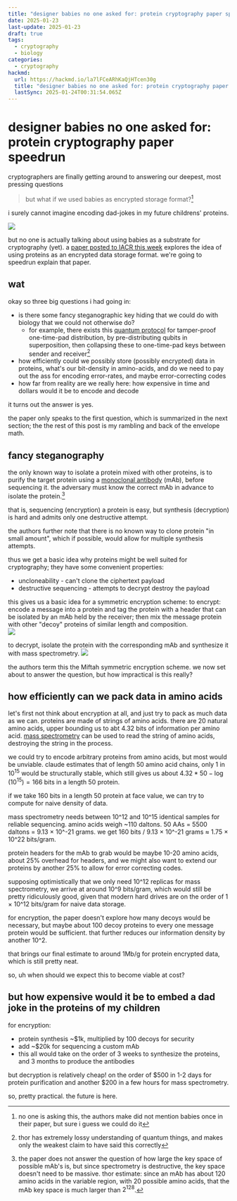 ```yaml
---
title: "designer babies no one asked for: protein cryptography paper speedrun"
date: 2025-01-23
last-update: 2025-01-23
draft: true
tags:
  - cryptography
  - biology
categories:
  - cryptography
hackmd:
  url: https://hackmd.io/la7lFCeARhKaQjHTcen30g
  title: "designer babies no one asked for: protein cryptography paper speedrun"
  lastSync: 2025-01-24T00:31:54.065Z
---
```

# designer babies no one asked for: protein cryptography paper speedrun
cryptographers are finally getting around to answering our deepest, most pressing questions

> but what if we used babies as encrypted storage format?[^1]

i surely cannot imagine encoding dad-jokes in my future childrens' proteins.

![](/photos/2025-01-23-protein/baby-dna-cryptography-protein.jpeg)

but no one is actually talking about using babies as a substrate for cryptography (yet). a [paper posted to IACR this week](https://eprint.iacr.org/2025/089) explores the idea of using proteins as an encrypted data storage format. we're going to speedrun explain that paper.

## wat
okay so three big questions i had going in:
- is there some fancy steganographic key hiding that we could do with biology that we could not otherwise do?
    - for example, there exists this [quantum protocol](https://arxiv.org/abs/1004.3328) for tamper-proof one-time-pad distribution, by pre-distributing qubits in superposition, then collapsing these to one-time-pad keys between sender and receiver[^2]
- how efficiently could we possibly store (possibly encrypted) data in proteins, what's our bit-density in amino-acids, and do we need to pay out the ass for encoding error-rates, and maybe error-correcting codes
- how far from reality are we really here: how expensive in time and dollars would it be to encode and decode

it turns out the answer is yes.

the paper only speaks to the first question, which is summarized in the next section; the the rest of this post is my rambling and back of the envelope math.

## fancy steganography
the only known way to isolate a protein mixed with other proteins, is to purify the target protein using a [monoclonal antibody](https://en.wikipedia.org/wiki/Monoclonal_antibody) (mAb), before sequencing it. the adversary must know the correct mAb in advance to isolate the protein.[^3]

that is, sequencing (encryption) a protein is easy, but synthesis (decryption) is hard and admits only one destructive attempt. 

the authors further note that there is no known way to clone protein "in small amount", which if possible, would allow for multiple synthesis attempts.

thus we get a basic idea why proteins might be well suited for cryptography; they have some convenient properties:
- uncloneability - can't clone the ciphertext payload
- destructive sequencing - attempts to decrypt destroy the payload

this gives us a basic idea for a symmetric encryption scheme: to encrypt: encode a message into a protein and tag the protein with a header that can be isolated by an mAb held by the receiver; then mix the message protein with other "decoy" proteins of similar length and composition.  
![](/photos/2025-01-23-protein/encrypt-protein.jpeg)

to decrypt, isolate the protein with the corresponding mAb and synthesize it with mass spectrometry. 
![](/photos/2025-01-23-protein/decrypt-protein.jpeg)

the authors term this the Miftah symmetric encryption scheme. we now set about to answer the question, but how impractical is this really? 

## how efficiently can we pack data in amino acids
let's first not think about encryption at all, and just try to pack as much data as we can. proteins are made of strings of amino acids. there are 20 natural amino acids, upper bounding us to abt 4.32 bits of information per amino acid. [mass spectrometry](https://en.wikipedia.org/wiki/Mass_spectrometry)  can be used to read the string of amino acids, destroying the string in the process.

we could try to encode arbitrary proteins from amino acids, but most would be unviable. claude estimates that of length 50 amino acid chains, only 1 in $10^{15}$ would be structurally stable, which still gives us about $4.32*50-\log(10^{15})= 166$ bits in a length 50 protein. 

if we take 160 bits in a length 50 protein at face value, we can try to compute for naive density of data.

mass spectrometry needs between 10^12 and 10^15 identical samples for reliable sequencing. amino acids weigh ~110 daltons. 50 AAs = 5500 daltons = 9.13 × 10^-21 grams. we get 160 bits / 9.13 × 10^-21 grams ≈ 1.75 × 10^22 bits/gram. 

protein headers for the mAb to grab would be maybe 10-20 amino acids, about 25% overhead for headers, and we might also want to extend our proteins by another 25% to allow for error correcting codes.

supposing optimistically that we only need 10^12 replicas for mass spectrometry, we arrive at around 10^9 bits/gram, which would still be pretty ridiculously good, given that modern hard drives are on the order of 1 × 10^12 bits/gram for naive data storage.

for encryption, the paper doesn't explore how many decoys would be necessary, but maybe about 100 decoy proteins to every one message protein would be sufficient. that further reduces our information density by another 10^2.

that brings our final estimate to around 1Mb/g for protein encrypted data, which is still pretty neat. 

so, uh when should we expect this to become viable at cost?

## but how expensive would it be to embed a dad joke in the proteins of my children
for encryption: 
- protein synthesis ~$1k, multiplied by 100 decoys for security
- add ~$20k for sequencing a custom mAb
- this all would take on the order of 3 weeks to synthesize the proteins, and 3 months to produce the antibodies

but decryption is relatively cheap! on the order of $500 in 1-2 days for protein purification and another $200 in a few hours for mass spectrometry.

so, pretty practical. the future is here.

[^1]: no one is asking this, the authors make did not mention babies once in their paper, but sure i guess we could do it
[^2]: thor has extremely lossy understanding of quantum things, and makes only the weakest claim to have said this correctly
[^3]: the paper does not answer the question of how large the key space of possible mAb's is, but since spectrometry is destructive, the key space doesn't need to be massive. thor estimate: since an mAb has about 120 amino acids in the variable region, with 20 possible amino acids, that the mAb key space is much larger than $2^{128}$. 